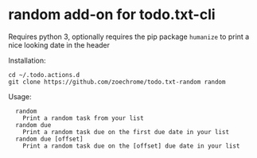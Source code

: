random add-on for todo.txt-cli
==============================

Requires python 3, optionally requires the pip package `humanize` to print a nice looking date in the header

Installation:
```
cd ~/.todo.actions.d
git clone https://github.com/zoechrome/todo.txt-random random
```

Usage:
```
  random
    Print a random task from your list
  random due
    Print a random task due on the first due date in your list
  random due [offset]
    Print a random task due on the [offset] due date in your list
```

